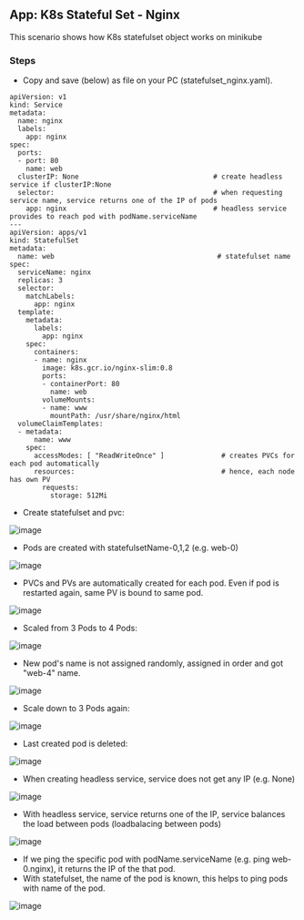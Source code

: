 ## App: K8s Stateful Set - Nginx

This scenario shows how K8s statefulset object works on minikube

### Steps

- Copy and save (below) as file on your PC (statefulset_nginx.yaml). 

```     
apiVersion: v1
kind: Service
metadata:
  name: nginx
  labels:
    app: nginx
spec:
  ports:
  - port: 80
    name: web
  clusterIP: None                                 # create headless service if clusterIP:None
  selector:                                       # when requesting service name, service returns one of the IP of pods
    app: nginx                                    # headless service provides to reach pod with podName.serviceName
---
apiVersion: apps/v1
kind: StatefulSet
metadata:
  name: web                                        # statefulset name
spec:
  serviceName: nginx
  replicas: 3
  selector:
    matchLabels:
      app: nginx
  template:
    metadata:
      labels:
        app: nginx
    spec:
      containers:
      - name: nginx
        image: k8s.gcr.io/nginx-slim:0.8
        ports:
        - containerPort: 80
          name: web
        volumeMounts:
        - name: www
          mountPath: /usr/share/nginx/html
  volumeClaimTemplates:
  - metadata:
      name: www
    spec:
      accessModes: [ "ReadWriteOnce" ]              # creates PVCs for each pod automatically
      resources:                                    # hence, each node has own PV
        requests:
          storage: 512Mi
```
- Create statefulset and pvc:

![image](https://user-images.githubusercontent.com/10358317/152322911-47e14c25-9f86-49ff-bdcf-df74e38e5939.png)

- Pods are created with statefulsetName-0,1,2 (e.g. web-0)

![image](https://user-images.githubusercontent.com/10358317/152323071-a79b5d15-22e4-424b-86a3-f84a77377b69.png)

- PVCs and PVs are automatically created for each pod. Even if pod is restarted again, same PV is bound to same pod.
 
![image](https://user-images.githubusercontent.com/10358317/152324124-bbae308a-533f-4476-8206-6d53c6b9b648.png)

- Scaled from 3 Pods to 4 Pods:

![image](https://user-images.githubusercontent.com/10358317/152324908-762100ca-94b3-4db4-b73e-9ad09c32588d.png)

- New pod's name is not assigned randomly, assigned in order and got "web-4" name. 

![image](https://user-images.githubusercontent.com/10358317/152325051-2f757f13-77ae-4aab-84d9-d6f6c8a04c1c.png)

- Scale down to 3 Pods again:

![image](https://user-images.githubusercontent.com/10358317/152325305-c10782a2-a8e2-4c5b-8da9-7ca90de9e00a.png)

- Last created pod is deleted: 

![image](https://user-images.githubusercontent.com/10358317/152325429-20d84fdf-aeb2-45e7-8790-55ba3a28b197.png)

- When creating headless service, service does not get any IP (e.g. None)

![image](https://user-images.githubusercontent.com/10358317/152325883-3b833268-cae9-4863-9e05-af80b0cefa8d.png)

- With headless service, service returns one of the IP, service balances the load between pods (loadbalacing between pods)

![image](https://user-images.githubusercontent.com/10358317/152327066-45cb6cf0-b988-48a7-aef7-2e8295334280.png)

- If we ping the specific pod with podName.serviceName (e.g. ping web-0.nginx), it returns the IP of the that pod.
- With statefulset, the name of the pod is known, this helps to ping pods with name of the pod.

![image](https://user-images.githubusercontent.com/10358317/152327651-449cb69b-fe2e-45a9-b0b1-bd01fa340eff.png)


